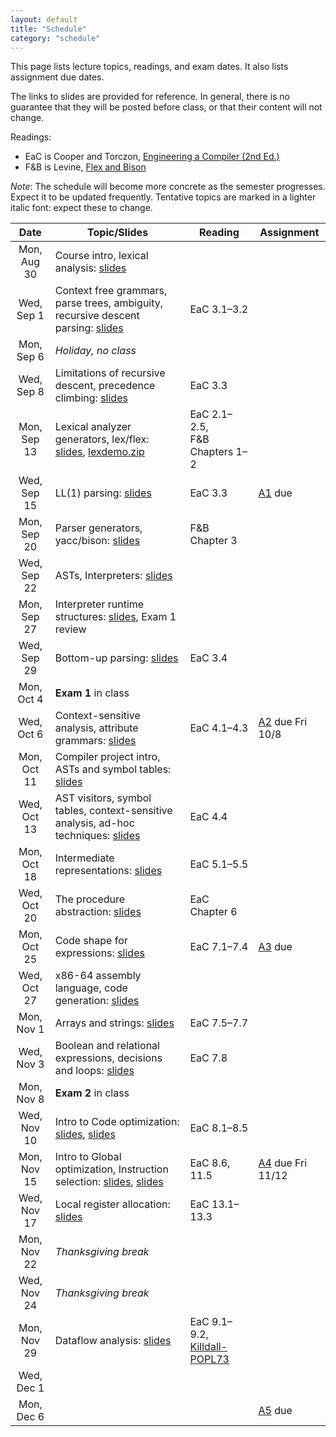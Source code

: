 ```yaml
---
layout: default
title: "Schedule"
category: "schedule"
---
```


This page lists lecture topics, readings, and exam dates.  It also lists assignment due dates.

The links to slides are provided for reference.  In general, there is no guarantee that they will be posted before class, or that their content will not change.

Readings:

* EaC is Cooper and Torczon, [Engineering a Compiler (2nd Ed.)](https://www.elsevier.com/books/engineering-a-compiler/cooper/978-0-12-088478-0)
* F&amp;B is Levine, [Flex and Bison](https://www.oreilly.com/library/view/flex-bison/9780596805418/)

*Note*: The schedule will become more concrete as the semester progresses. Expect it to be updated frequently.  Tentative topics are marked <span class="tentative">in a lighter italic font</span>: expect these to change.

Date               | Topic/Slides | Reading      | Assignment
:----------------: | ------------ | ------------ | ----------
Mon, Aug 30 | Course intro, lexical analysis: [slides](lectures/lecture01-public.pdf)
Wed, Sep 1 | Context free grammars, parse trees, ambiguity, recursive descent parsing: [slides](lectures/lecture02-public.pdf) | EaC 3.1–3.2
Mon, Sep 6 | *Holiday, no class*
Wed, Sep 8 | Limitations of recursive descent, precedence climbing: [slides](lectures/lecture03-public.pdf) | EaC 3.3
Mon, Sep 13 | Lexical analyzer generators, lex/flex: [slides](lectures/lecture04-public.pdf), [lexdemo.zip](lectures/lexdemo.zip) | EaC 2.1–2.5,<br>F&amp;B Chapters 1–2
Wed, Sep 15 | LL(1) parsing: [slides](lectures/lecture05-public.pdf) | EaC 3.3 | [A1](assign/assign01.html) due
Mon, Sep 20 | Parser generators, yacc/bison: [slides](lectures/lecture06-public.pdf)  | F&amp;B Chapter 3
Wed, Sep 22 | ASTs, Interpreters: [slides](lectures/lecture07-public.pdf)  | 
Mon, Sep 27 | Interpreter runtime structures: [slides](lectures/lecture08-public.pdf), Exam 1 review  | <!-- -->
Wed, Sep 29 | Bottom-up parsing: [slides](lectures/lecture09-public.pdf)  |  EaC 3.4
Mon, Oct 4 | **Exam 1** in class
Wed, Oct 6 | Context-sensitive analysis, attribute grammars: [slides](lectures/Context_sensitive_Analysis_I.pdf) | EaC 4.1–4.3 | [A2](assign/assign02.html) due Fri 10/8
Mon, Oct 11 | Compiler project intro, ASTs and symbol tables: [slides](lectures/lecture11-public.pdf)  |  
Wed, Oct 13 | AST visitors, symbol tables, context-sensitive analysis, ad-hoc techniques: [slides](lectures/Context_sensitive_Analysis_II.pdf) | EaC 4.4
Mon, Oct 18 | Intermediate representations: [slides](lectures/Intermediate_Representations.pdf) | EaC 5.1–5.5 |
Wed, Oct 20 | The procedure abstraction: [slides](lectures/The_Procedure_Abstraction_I.pdf) | EaC Chapter 6 |
Mon, Oct 25 | Code shape for expressions: [slides](/lectures/Code_Shape_I_Quick_Intro_to_Code_Generation_+_Code_Shape_for_Expressions.pdf) | EaC 7.1–7.4 |  [A3](assign/assign03.html) due
Wed, Oct 27 | x86-64 assembly language, code generation: [slides](lectures/lecture16-public.pdf) |  | 
Mon, Nov 1 | Arrays and strings: [slides](lectures/Code_Shape_II_Arrays_Aggregates_&_Strings.pdf) | EaC 7.5–7.7 |
Wed, Nov 3 | Boolean and relational expressions, decisions and loops: [slides](lectures/Code_Shape_III_Boolean_and_Relational_Expressions_+_Control_Flow.pdf) | EaC 7.8 | 
Mon, Nov 8 | **Exam 2** in class
Wed, Nov 10 | Intro to Code optimization: [slides](lectures/Introduction_to_Optimization_terminology_&_local_value_numbering.pdf), [slides](lectures/Regional_Optimization_Superlocal_Value_Numbering_and_Loop_Unrolling.pdf) | EaC 8.1–8.5 | <!-- -->
Mon, Nov 15 | Intro to Global optimization, Instruction selection: [slides](lectures/Global_Optimization_Live_Analysis.pdf), [slides](lectures/Introduction_to_Instruction_Selection_and_Peephole_based_Selection.pdf) | EaC 8.6, 11.5 | [A4](assign/assign04.html) due Fri 11/12
Wed, Nov 17 | Local register allocation: [slides](lectures/Local_Register_Allocation_and_Lab_1.pdf) | EaC 13.1–13.3
Mon, Nov 22 | *Thanksgiving break*
Wed, Nov 24 | *Thanksgiving break*
Mon, Nov 29 | Dataflow analysis: [slides](lectures/foster-dataflow.pdf) | EaC 9.1–9.2, [Killdall-POPL73](lectures/killdall-popl73.pdf)
Wed, Dec 1 | 
Mon, Dec 6 | | | <a href="assign/assign05.html">A5</a> due


<!--
See orig-sched.txt for original schedule for portion of the course
10/6 and later
-->
